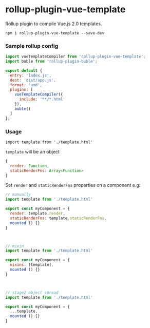 # rollup-plugin-vue-template

Rollup plugin to compile Vue.js 2.0 templates.

`npm i rollup-plugin-vue-template --save-dev`

### Sample rollup config
```javascript
import vueTemplateCompiler from 'rollup-plugin-vue-template';
import buble from 'rollup-plugin-buble';

export default {
  entry: 'index.js',
  dest: 'dist/app.js',
  format: 'umd',
  plugins: [
    vueTemplateCompiler({
      include: '**/*.html'
    }),
    buble()
  ]
};
```


### Usage

`import template from './template.html'`

`template` will be an object

```javascript
{
  render: Function,
  staticRenderFns: Array<Function>
}
```

Set `render` and `staticRenderFns` properties on a component e.g:

```javascript
// manually
import template from './template.html'

export const myComponent = {
  render: template.render,
  staticRenderFns: template.staticRenderFns,
  mounted () {}
}



// mixin
import template from './template.html'

export const myComponent = {
  mixins: [template],
  mounted () {}
}



// stage2 object spread
import template from './template.html'

export const myComponent = {
  ...template,
  mounted () {}
}
```
